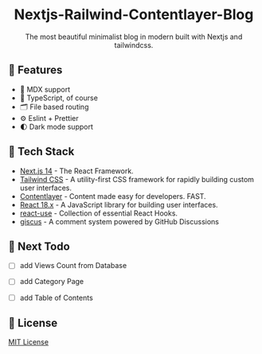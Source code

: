 <h1 align="center">Nextjs-Railwind-Contentlayer-Blog</h1>

<p align="center">
  The most beautiful minimalist blog in modern built with Nextjs and tailwindcss.
</p>


## 🚀 Features

- 📝 MDX support
- 🦾 TypeScript, of course
- 🗂 File based routing
- ⚙️ Eslint + Prettier
- 🌓 Dark mode support

## 🦄 Tech Stack

- [Next.js 14](https://nextjs.org/) - The React Framework.
- [Tailwind CSS](https://tailwindcss.com/) - A utility-first CSS framework for rapidly building custom user interfaces.
- [Contentlayer](https://contentlayer.dev/) - Content made easy for developers. FAST.
- [React 18.x](https://reactjs.org/) - A JavaScript library for building user interfaces.
- [react-use](https://streamich.github.io/react-use/) - Collection of essential React Hooks.
- [giscus](https://giscus.app/zh-CN) - A comment system powered by GitHub Discussions


## 📝 Next Todo
- [ ] add Views Count from Database   
- [ ] add Category Page
- [ ] add Table of Contents


## 📄 License

[MIT License](https://github.com/gwt9502/gwt9502.io/blob/main/LICENSE)
